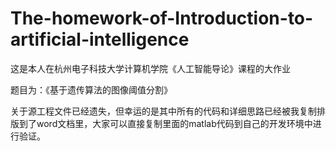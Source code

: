 # The-homework-of-Introduction-to-artificial-intelligence
这是本人在杭州电子科技大学计算机学院《人工智能导论》课程的大作业  

题目为：《基于遗传算法的图像阈值分割》  

关于源工程文件已经遗失，但幸运的是其中所有的代码和详细思路已经被我复制排版到了word文档里，大家可以直接复制里面的matlab代码到自己的开发环境中进行验证。
